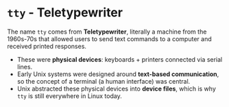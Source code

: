 # `tty` - Teletypewriter

The name `tty` comes from **Teletypewriter**, literally a machine from the 1960s-70s that allowed users to send text commands to a computer and received printed responses.
 * These were **physical devices**: keyboards + printers connected via serial lines.
 * Early Unix systems were designed around **text-based communication**, so the concept of a terminal (a human interface) was central.
 * Unix abstracted these physical devices into **device files**, which is why `tty` is still everywhere in Linux today.
